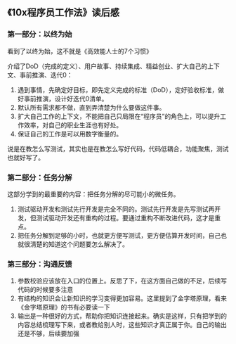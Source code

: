 ## 《10x程序员工作法》读后感

### 第一部分：以终为始
看到了以终为始，这不就是《高效能人士的7个习惯》

介绍了DoD（完成的定义）、用户故事、持续集成、精益创业、扩大自己的上下文、事前推演、迭代0：

1. 遇到事情，先确定好目标，即先定义完成的标准（DoD），定好验收标准，做好事前推演，设计好迭代0清单。 
2. 默认所有需求都不做，直到弄清楚为什么要做这件事。 
3. 扩大自己工作的上下文，不能把自己只局限在“程序员”的角色上，可以提升工作效率，对自己的职业生涯也有好处。 
4. 保证自己的工作是可以用数字衡量的。

说是在教怎么写测试，其实也是在教怎么写好代码，代码低耦合，功能聚焦，测试也就好写了。

### 第二部分：任务分解
这部分学到的最重要的内容：把任务分解的尽可能小的微任务。

1. 测试驱动开发和测试先行开发是完全不同的。测试先行开发是先写测试再开发，但测试驱动开发还有重构的过程。要通过重构不断改进代码，这才是重点。
2. 把任务分解到足够的小时，也就更方便写测试，更方便估算开发时间，自己也就很清楚的知道这个问题要怎么解决了。

### 第三部分：沟通反馈
1. 参数校验应该放在入口的位置上。反思了下，在这方面自己做的不足，后续写代码的时候要多注意
2. 有结构的知识会让新知识的学习变得更加容易。这里提到了金字塔原理，看来《金字塔原理》的书有必要读一下
3. 输出是一种很好的方式，帮助你把知识连接起来。确实是这样，只有把学到的内容总结梳理写下来，或者教给别人时，这些知识才真正属于你。自己的输出还是不够，后续要加强
